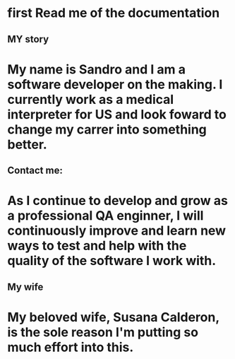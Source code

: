 # first Read me of the documentation



## MY story
# My name is Sandro and I am a software developer on the making. I currently work as a medical interpreter for US and look foward to change my carrer into something better.


## Contact me:
# As I continue to develop and grow as a professional QA enginner, I will continuously improve and learn new ways to test and help with the quality of the software I work with.


## My wife
# My beloved wife, Susana Calderon, is the sole reason I'm putting so much effort into this.